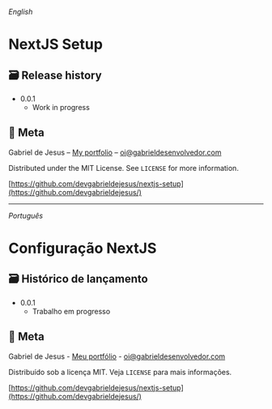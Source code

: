 _English_

# NextJS Setup

## 🗃 Release history

- 0.0.1
  - Work in progress

## 📝 Meta

Gabriel de Jesus – [My portfolio](https://www.gabrieldesenvolvedor.com/) – oi@gabrieldesenvolvedor.com

Distributed under the MIT License. See `LICENSE` for more information.

[https://github.com/devgabrieldejesus/nextjs-setup](https://github.com/devgabrieldejesus/)

---

_Português_

# Configuração NextJS

## 🗃 Histórico de lançamento

- 0.0.1
  - Trabalho em progresso

## 📝 Meta

Gabriel de Jesus - [Meu portfólio](https://www.gabrieldesenvolvedor.com/) - oi@gabrieldesenvolvedor.com

Distribuído sob a licença MIT. Veja `LICENSE` para mais informações.

[https://github.com/devgabrieldejesus/nextjs-setup](https://github.com/devgabrieldejesus/)
